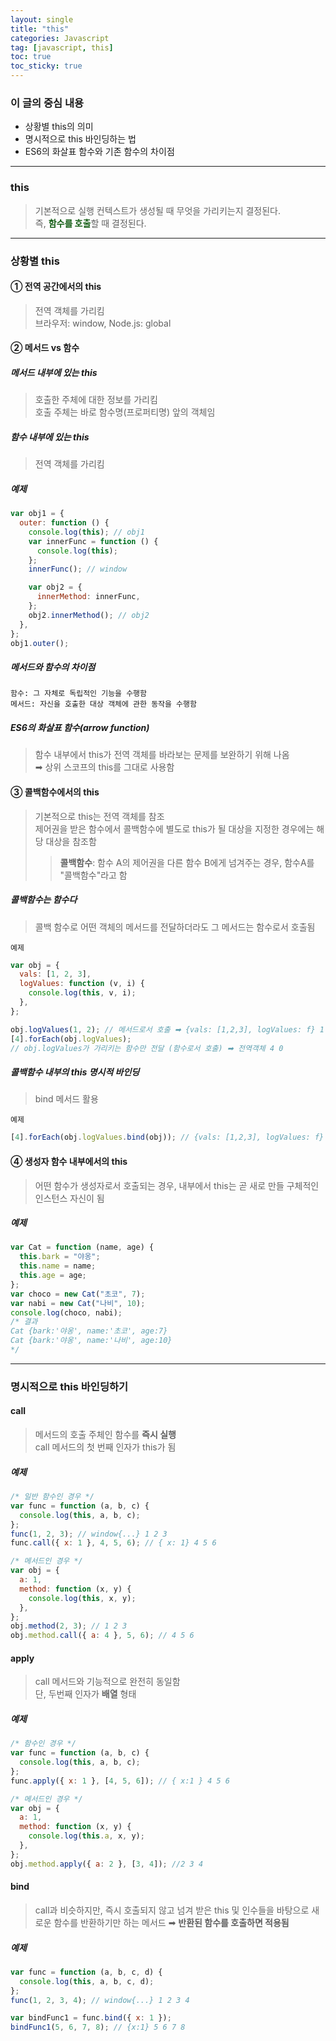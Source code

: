 ```yaml
---
layout: single
title: "this"
categories: Javascript
tag: [javascript, this]
toc: true
toc_sticky: true
---
```


### 이 글의 중심 내용

- 상황별 this의 의미
- 명시적으로 this 바인딩하는 법
- ES6의 화살표 함수와 기존 함수의 차이점

---

### **this**

> 기본적으로 실행 컨텍스트가 생성될 때 무엇을 가리키는지 결정된다.  
> 즉, <span style="color:#125C13">**함수를 호출**</span>할 때 결정된다.

---

### 상황별 this

#### **① 전역 공간에서의 this**

> 전역 객체를 가리킴  
> 브라우저: window, Node.js: global

#### **② 메서드 vs 함수**

##### **메서드 내부에 있는 this**

> 호출한 주체에 대한 정보를 가리킴  
> 호출 주체는 바로 함수명(프로퍼티명) 앞의 객체임

##### **함수 내부에 있는 this**

> 전역 객체를 가리킴

##### 예제

```javascript
var obj1 = {
  outer: function () {
    console.log(this); // obj1
    var innerFunc = function () {
      console.log(this);
    };
    innerFunc(); // window

    var obj2 = {
      innerMethod: innerFunc,
    };
    obj2.innerMethod(); // obj2
  },
};
obj1.outer();
```

##### 메서드와 함수의 차이점

    함수: 그 자체로 독립적인 기능을 수행함
    메서드: 자신을 호출한 대상 객체에 관한 동작을 수행함

##### ES6의 화살표 함수(arrow function)

> 함수 내부에서 this가 전역 객체를 바라보는 문제를 보완하기 위해 나옴  
> ➡︎ 상위 스코프의 this를 그대로 사용함

#### **③ 콜백함수에서의 this**

> 기본적으로 this는 전역 객체를 참조  
> 제어권을 받은 함수에서 콜백함수에 별도로 this가 될 대상을 지정한 경우에는 해당 대상을 참조함
>
> > **콜백함수**: 함수 A의 제어권을 다른 함수 B에게 넘겨주는 경우, 함수A를 "콜백함수"라고 함

##### 콜백함수는 함수다

> 콜백 함수로 어떤 객체의 메서드를 전달하더라도 그 메서드는 함수로서 호출됨

`예제`

```javascript
var obj = {
  vals: [1, 2, 3],
  logValues: function (v, i) {
    console.log(this, v, i);
  },
};

obj.logValues(1, 2); // 메서드로서 호출 ➡︎ {vals: [1,2,3], logValues: f} 1 2
[4].forEach(obj.logValues);
// obj.logValues가 가리키는 함수만 전달 (함수로서 호출) ➡︎ 전역객체 4 0
```

##### 콜백함수 내부의 this 명시적 바인딩

> bind 메서드 활용

`예제`

```javascript
[4].forEach(obj.logValues.bind(obj)); // {vals: [1,2,3], logValues: f} 4 0
```

#### **④ 생성자 함수 내부에서의 this**

> 어떤 함수가 생성자로서 호출되는 경우, 내부에서 this는 곧 새로 만들 구체적인 인스턴스 자신이 됨

##### 예제

```javascript
var Cat = function (name, age) {
  this.bark = "야옹";
  this.name = name;
  this.age = age;
};
var choco = new Cat("초코", 7);
var nabi = new Cat("나비", 10);
console.log(choco, nabi);
/* 결과
Cat {bark:'야옹', name:'초코', age:7}
Cat {bark:'야옹', name:'나비', age:10}
*/
```

---

### 명시적으로 this 바인딩하기

#### call

> 메서드의 호출 주체인 함수를 **즉시 실행**  
> call 메서드의 첫 번째 인자가 this가 됨

##### 예제

```javascript
/* 일반 함수인 경우 */
var func = function (a, b, c) {
  console.log(this, a, b, c);
};
func(1, 2, 3); // window{...} 1 2 3
func.call({ x: 1 }, 4, 5, 6); // { x: 1} 4 5 6

/* 메서드인 경우 */
var obj = {
  a: 1,
  method: function (x, y) {
    console.log(this, x, y);
  },
};
obj.method(2, 3); // 1 2 3
obj.method.call({ a: 4 }, 5, 6); // 4 5 6
```

#### apply

> call 메서드와 기능적으로 완전히 동일함  
> 단, 두번째 인자가 **배열** 형태

##### 예제

```javascript
/* 함수인 경우 */
var func = function (a, b, c) {
  console.log(this, a, b, c);
};
func.apply({ x: 1 }, [4, 5, 6]); // { x:1 } 4 5 6

/* 메서드인 경우 */
var obj = {
  a: 1,
  method: function (x, y) {
    console.log(this.a, x, y);
  },
};
obj.method.apply({ a: 2 }, [3, 4]); //2 3 4
```

#### bind

> call과 비슷하지만, 즉시 호출되지 않고 넘겨 받은 this 및 인수들을 바탕으로 새로운 함수를 반환하기만 하는 메서드 ➡︎
> **반환된 함수를 호출하면 적용됨**

##### 예제

```javascript
var func = function (a, b, c, d) {
  console.log(this, a, b, c, d);
};
func(1, 2, 3, 4); // window{...} 1 2 3 4

var bindFunc1 = func.bind({ x: 1 });
bindFunc1(5, 6, 7, 8); // {x:1} 5 6 7 8
```
